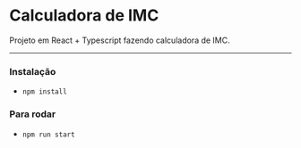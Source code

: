 # Calculadora de IMC

Projeto em React + Typescript fazendo calculadora de IMC.

---

### Instalação
- `npm install`

### Para rodar
- `npm run start`